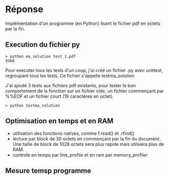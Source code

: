 #  Réponse 

Implémentation d'un programme (en Python) lisant le fichier pdf en octets par la fin. 


## Execution du fichier py

```
> python ma_solution test_1.pdf
4568
```

Pour executer tous les tests d'un coup, j'ai créé un fichier .py avec unittest, regroupant tous les tests. Ce fichier s'appelle testma_solution

J'ai ajouté 3 tests aux fichiers pdf existants, pour tester le bon comportement de la fonction sur un fichier vide, un fichier commençant par %%EOF et un fichier court (19 caractères en octet).

```
> python testma_solution
```

## Optimisation en temps et en RAM

- utilisation des fonctions natives, comme f.read() et .rfind()
- lecture par block de 30 octets en commençant par la fin du document. Une taille de block de 1028 octets sera plus rapide mais utilsiera plus de RAM.
- controle en temps par line_profile et en ram par memory_profiler

## Mesure temsp programme 


